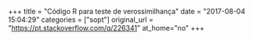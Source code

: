 +++
title = "Código R para teste de verossimilhança"
date = "2017-08-04 15:04:29"
categories = ["sopt"]
original_url = "https://pt.stackoverflow.com/q/226341"
at_home="no"
+++

